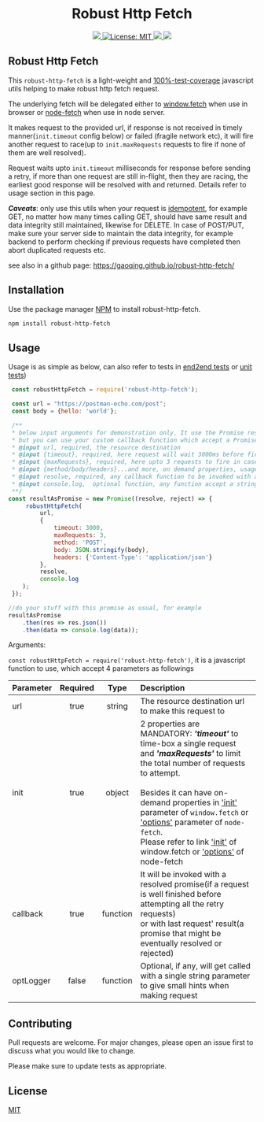 <h1 align="center">Robust Http Fetch</h1>
<p align="center">
  <a href="https://www.npmjs.com/package/robust-http-fetch">
    <img src="https://img.shields.io/npm/v/robust-http-fetch" />
  </a>
   <a href="https://github.com/gaoqing/robust-http-fetch/blob/master/LICENSE">
        <img alt="License: MIT" src="https://img.shields.io/badge/license-MIT-yellow.svg" target="_blank" />
    </a>
  <a href="https://travis-ci.org/github/gaoqing/robust-http-fetch">
     <img src="https://travis-ci.org/gaoqing/robust-http-fetch.svg?branch=master" />
  </a>
  <a href="https://codecov.io/gh/gaoqing/robust-http-fetch">
    <img src="https://codecov.io/gh/gaoqing/robust-http-fetch/branch/master/graph/badge.svg" />
  </a>
  
</p>

## Robust Http Fetch

This `robust-http-fetch` is a light-weight and [100%-test-coverage](https://codecov.io/gh/gaoqing/robust-http-fetch) javascript utils helping to make robust http fetch request.

The underlying fetch will be delegated either to [window.fetch](https://developer.mozilla.org/en-US/docs/Web/API/WindowOrWorkerGlobalScope/fetch) when use in browser or [node-fetch](https://www.npmjs.com/package/node-fetch) when use in node server.

It makes request to the provided url, if response is not received in timely manner(`init.timeout` config below) or failed (fragile network etc), it will fire another request to race(up to `init.maxRequests` requests to fire if none of them are well resolved). 

Request waits upto `init.timeout` milliseconds for response before sending a retry, if more than one request are still in-flight, then they are racing, the earliest good response will be resolved with and returned. Details refer to usage section in this page.

***Caveats***: only use this utils when your request is [idempotent](https://developer.mozilla.org/en-US/docs/Glossary/Idempotent), for example GET, no matter how many times calling GET, should have same result and data integrity still maintained,
likewise for DELETE. In case of POST/PUT, make sure your server side to maintain the data integrity, for example backend to perform checking if previous requests have completed then abort duplicated requests etc.

see also in a github page: https://gaoqing.github.io/robust-http-fetch/
## Installation

Use the package manager [NPM](https://www.npmjs.com/package/robust-http-fetch) to install robust-http-fetch.

```bash
npm install robust-http-fetch
```

## Usage

Usage is as simple as below, can also refer to tests in [end2end tests](https://github.com/gaoqing/robust-http-fetch/blob/master/test/e2e.test.js) or [unit tests](https://github.com/gaoqing/robust-http-fetch/blob/master/test/index.test.js))

```javascript
 const robustHttpFetch = require('robust-http-fetch'); 

 const url = "https://postman-echo.com/post";
 const body = {hello: 'world'};

 /**
 * below input arguments for demonstration only. It use the Promise resolve callback function as the callback to the 3rd parameter, 
 * but you can use your custom callback function which accept a Promise object as its argument.
 * @input url, required, the resource destination
 * @input {timeout}, required, here request will wait 3000ms before firing retry request
 * @input {maxRequests}, required, here upto 3 requests to fire in case previous requests delayed or not well resolved
 * @input {method/body/headers}...and more, on demand properties, usage refer to `window.fetch`(init config)/`node-fetch`(options config)
 * @input resolve, required, any callback function to be invoked with a Promise object later
 * @input console.log,  optional function, any function accept a string argument 
 **/    
const resultAsPromise = new Promise((resolve, reject) => {
     robustHttpFetch(
         url, 
         {
             timeout: 3000,
             maxRequests: 3, 
             method: 'POST',
             body: JSON.stringify(body),
             headers: {'Content-Type': 'application/json'}
         },
         resolve,
         console.log
    );
 });

//do your stuff with this promise as usual, for example
resultAsPromise
    .then(res => res.json())
    .then(data => console.log(data));
```

 Arguments: 
 
 ```const robustHttpFetch = require('robust-http-fetch')```, it is a javascript function to use, which accept 4 parameters as followings
 

| Parameter                 | Required       | Type | Description   |	
| :------------------------ |:-------------:|:-------------: | :-------------|
| url	       |	true           |string | The resource destination url to make this request to
| init          | true          |object     | 2 properties are MANDATORY: ***'timeout'*** to time-box a single request and ***'maxRequests'*** to limit the total number of requests to attempt. <br /><br />Besides it can have on-demand properties in ['init'](https://developer.mozilla.org/en-US/docs/Web/API/WindowOrWorkerGlobalScope/fetch#Parameters) parameter of `window.fetch` or ['options'](https://www.npmjs.com/package/node-fetch#options) parameter of `node-fetch`. <br /> Please refer to link ['init'](https://developer.mozilla.org/en-US/docs/Web/API/WindowOrWorkerGlobalScope/fetch#Parameters) of window.fetch or ['options'](https://www.npmjs.com/package/node-fetch#options) of node-fetch
| callback 	       |	true	    |function        | It will be invoked with a resolved promise(if a request is well finished before attempting all the retry requests) <br /> or with last request' result(a promise that might be eventually resolved or rejected)
| optLogger 	       |	false	    |function        |Optional, if any, will get called with a single string parameter to give small hints when making request


## Contributing
Pull requests are welcome. For major changes, please open an issue first to discuss what you would like to change.

Please make sure to update tests as appropriate.

## License
[MIT](https://github.com/gaoqing/robust-http-fetch/blob/master/LICENSE)